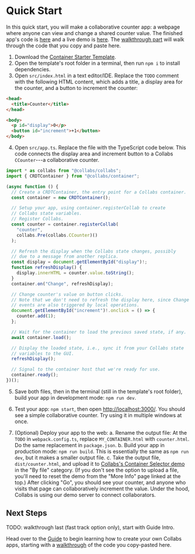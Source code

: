# Quick Start

In this quick start, you will make a collaborative counter app: a webpage where anyone can view and change a shared counter value. The finished app's code is [here](https://github.com/composablesys/collabs/tree/master/demos/apps/counter) and a live demo is [here](https://compoventuals-tests.herokuapp.com/web_socket.html?container=demos/counter/dist/counter.html). The [walkthrough part](../walkthrough.html) will walk through the code that you copy and paste here.

1. Download the [Container Starter Template](https://github.com/composablesys/collabs/tree/master/template-container).
2. Open the template's root folder in a terminal, then run `npm i` to install dependencies.
3. Open `src/index.html` in a text editor/IDE. Replace the `TODO` comment with the following HTML content, which adds a title, a display area for the counter, and a button to increment the counter:

```html
<head>
  <title>Counter</title>
</head>

<body>
  <p id="display">0</p>
  <button id="increment">+1</button>
</body>
```

4. Open `src/app.ts`. Replace the file with the TypeScript code below. This code connects the display area and increment button to a Collabs `CCounter`---a collaborative counter.



```ts
import * as collabs from "@collabs/collabs";
import { CRDTContainer } from "@collabs/container";

(async function () {
  // Create a CRDTContainer, the entry point for a Collabs container.
  const container = new CRDTContainer();

  // Setup your app, using container.registerCollab to create
  // Collabs state variables.
  // Register Collabs.
  const counter = container.registerCollab(
    "counter",
    collabs.Pre(collabs.CCounter)()
  );

  // Refresh the display when the Collabs state changes, possibly
  // due to a message from another replica.
  const display = document.getElementById("display")!;
  function refreshDisplay() {
    display.innerHTML = counter.value.toString();
  }
  container.on("Change", refreshDisplay);

  // Change counter's value on button clicks.
  // Note that we don't need to refresh the display here, since Change
  // events are also triggered by local operations.
  document.getElementById("increment")!.onclick = () => {
    counter.add(1);
  };

  // Wait for the container to load the previous saved state, if any.
  await container.load();

  // Display the loaded state, i.e., sync it from your Collabs state
  // variables to the GUI.
  refreshDisplay();

  // Signal to the container host that we're ready for use.
  container.ready();
})();


```


5. Save both files, then in the terminal (still in the template's root folder), build your app in development mode: `npm run dev`.

6. Test your app: `npm start`, then open [http://localhost:3000/](http://localhost:3000/). You should see a simple collaborative counter. Try using it in multiple windows at once.

7. (Optional) Deploy your app to the web:
   a. Rename the output file: At the `TODO` in `webpack.config.ts`, replace `MY_CONTAINER.html` with `counter.html`. Do the same replacement in `package.json`.
   b. Build your app in production mode: `npm run build`. This is essentially the same as `npm run dev`, but it makes a smaller output file.
   c. Take the output file, `dist/counter.html`, and upload it to [Collabs's Container Selector demo](https://compoventuals-tests.herokuapp.com/web_socket.html?container=demos/selector/dist/selector.html) in the "By file" category. (If you don't see the option to upload a file, you'll need to reset the demo from the "More Info" page linked at the top.) After clicking "Go", you should see your counter, and anyone who visits that page can collaboratively increment the value. Under the hood, Collabs is using our demo server to connect collaborators.

## Next Steps

TODO: walkthrough last (fast track option only), start with Guide Intro.

Head over to the [Guide](./guide/index.html) to begin learning how to create your own Collabs apps, starting with a [walkthrough](./walkthrough.html) of the code you copy-pasted here.
